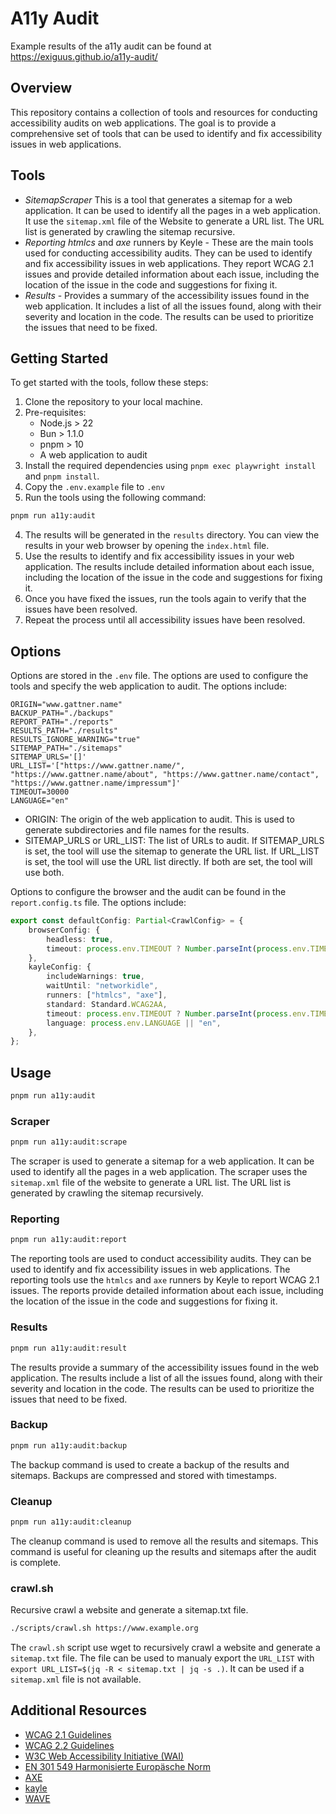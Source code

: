 # A11y Audit

Example results of the a11y audit can be found at <https://exiguus.github.io/a11y-audit/>

## Overview

This repository contains a collection of tools and resources for conducting accessibility audits on web applications. The goal is to provide a comprehensive set of tools that can be used to identify and fix accessibility issues in web applications.

## Tools

- *SitemapScraper* This is a tool that generates a sitemap for a web application. It can be used to identify all the pages in a web application. It use the `sitemap.xml` file of the Website to generate a URL list. The URL list is generated by crawling the sitemap recursive.
- *Reporting* *htmlcs* and *axe* runners by Keyle - These are the main tools used for conducting accessibility audits. They can be used to identify and fix accessibility issues in web applications. They report WCAG 2.1 issues and provide detailed information about each issue, including the location of the issue in the code and suggestions for fixing it.
- *Results* - Provides a summary of the accessibility issues found in the web application. It includes a list of all the issues found, along with their severity and location in the code. The results can be used to prioritize the issues that need to be fixed.

## Getting Started

To get started with the tools, follow these steps:

1. Clone the repository to your local machine.
2. Pre-requisites:
   - Node.js > 22
   - Bun > 1.1.0
   - pnpm > 10
   - A web application to audit
3. Install the required dependencies using `pnpm exec playwright install` and `pnpm install`.
4. Copy the `.env.example` file to `.env`
5. Run the tools using the following command:

```bash
pnpm run a11y:audit
```

4. The results will be generated in the `results` directory. You can view the results in your web browser by opening the `index.html` file.
5. Use the results to identify and fix accessibility issues in your web application. The results include detailed information about each issue, including the location of the issue in the code and suggestions for fixing it.
6. Once you have fixed the issues, run the tools again to verify that the issues have been resolved.
7. Repeat the process until all accessibility issues have been resolved.

## Options

Options are stored in the `.env` file. The options are used to configure the tools and specify the web application to audit. The options include:

```text
ORIGIN="www.gattner.name"
BACKUP_PATH="./backups"
REPORT_PATH="./reports"
RESULTS_PATH="./results"
RESULTS_IGNORE_WARNING="true"
SITEMAP_PATH="./sitemaps"
SITEMAP_URLS='[]'
URL_LIST='["https://www.gattner.name/", "https://www.gattner.name/about", "https://www.gattner.name/contact", "https://www.gattner.name/impressum"]'
TIMEOUT=30000
LANGUAGE="en"
```

- ORIGIN: The origin of the web application to audit. This is used to generate subdirectories and file names for the results.
- SITEMAP_URLS or URL_LIST: The list of URLs to audit. If SITEMAP_URLS is set, the tool will use the sitemap to generate the URL list. If URL_LIST is set, the tool will use the URL list directly. If both are set, the tool will use both.

Options to configure the browser and the audit can be found in the `report.config.ts` file. The options include:

```typescript
export const defaultConfig: Partial<CrawlConfig> = {
	browserConfig: {
		headless: true,
		timeout: process.env.TIMEOUT ? Number.parseInt(process.env.TIMEOUT) : 30000,
	},
	kayleConfig: {
		includeWarnings: true,
		waitUntil: "networkidle",
		runners: ["htmlcs", "axe"],
		standard: Standard.WCAG2AA,
		timeout: process.env.TIMEOUT ? Number.parseInt(process.env.TIMEOUT) : 30000,
		language: process.env.LANGUAGE || "en",
	},
};
```

## Usage

```bash
pnpm run a11y:audit
```

### Scraper

```bash
pnpm run a11y:audit:scrape
```

The scraper is used to generate a sitemap for a web application. It can be used to identify all the pages in a web application. The scraper uses the `sitemap.xml` file of the website to generate a URL list. The URL list is generated by crawling the sitemap recursively.

### Reporting

```bash
pnpm run a11y:audit:report
```

The reporting tools are used to conduct accessibility audits. They can be used to identify and fix accessibility issues in web applications. The reporting tools use the `htmlcs` and `axe` runners by Keyle to report WCAG 2.1 issues. The reports provide detailed information about each issue, including the location of the issue in the code and suggestions for fixing it.

### Results

```bash
pnpm run a11y:audit:result
```

The results provide a summary of the accessibility issues found in the web application. The results include a list of all the issues found, along with their severity and location in the code. The results can be used to prioritize the issues that need to be fixed.

### Backup

```bash
pnpm run a11y:audit:backup
```

The backup command is used to create a backup of the results and sitemaps.
Backups are compressed and stored with timestamps.

### Cleanup

```bash
pnpm run a11y:audit:cleanup
```

The cleanup command is used to remove all the results and sitemaps. This command is useful for cleaning up the results and sitemaps after the audit is complete.

### crawl.sh

Recursive crawl a website and generate a sitemap.txt file.

```bash
./scripts/crawl.sh https://www.example.org
```

The `crawl.sh` script use wget to recursively crawl a website and generate a `sitemap.txt` file. The file can be used to manualy export the `URL_LIST` with  `export URL_LIST=$(jq -R < sitemap.txt | jq -s .)`.
It can be used if a `sitemap.xml` file is not available.

## Additional Resources

- [WCAG 2.1 Guidelines](https://www.w3.org/TR/WCAG21/)
- [WCAG 2.2 Guidelines](https://www.w3.org/TR/WCAG22/)
- [W3C Web Accessibility Initiative (WAI)](https://www.w3.org/WAI/)
- [EN 301 549 Harmonisierte Europäsche Norm](https://www.barrierefreiheit-dienstekonsolidierung.bund.de/Webs/PB/DE/gesetze-und-richtlinien/en301549/en301549-node.html)
- [AXE](https://www.deque.com/axe/)
- [kayle](https://github.com/a11ywatch/kayle)
- [WAVE](https://wave.webaim.org/)
